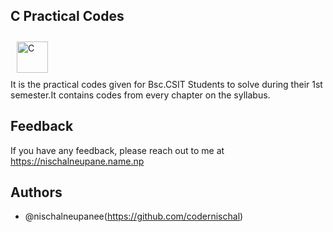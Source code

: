 ## C Practical Codes
<a href="https://www.cprogramming.com/" target="_blank"><img style="margin: 10px" src="https://profilinator.rishav.dev/skills-assets/c-original.svg" alt="C" height="50" /></a> <br>
It is the practical codes given for Bsc.CSIT Students to solve during their 1st semester.It contains codes from every chapter on the syllabus.


## Feedback

If you have any feedback, please reach out to me at https://nischalneupane.name.np


## Authors

- @nischalneupanee(https://github.com/codernischal)

